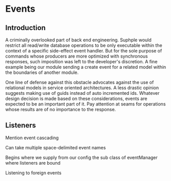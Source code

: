 # Events

## Introduction
A criminally overlooked part of back end engineering. Suphple would restrict all read/write database operations to be only executable within the context of a specific side-effect event handler. But for the sole purpose of commands whose producers are more optimized with synchronous responses, such imposition was left to the developer's discretion. A fine example being our module sending a create event for a related model within the boundaries of another module.

One line of defense against this obstacle advocates against the use of relational models in service oriented architectures. A less drastic opinion suggests making use of guids instead of auto incremented ids. Whatever design decision is made based on these considerations, events are expected to be an important part of it. Pay attention at seams for operations whose results are of no importance to the response.

## Listeners

Mention event cascading

Can take multiple space-delimited event names

Begins where we supply from our config the sub class of eventManager where listeners are bound

Listening to foreign events
